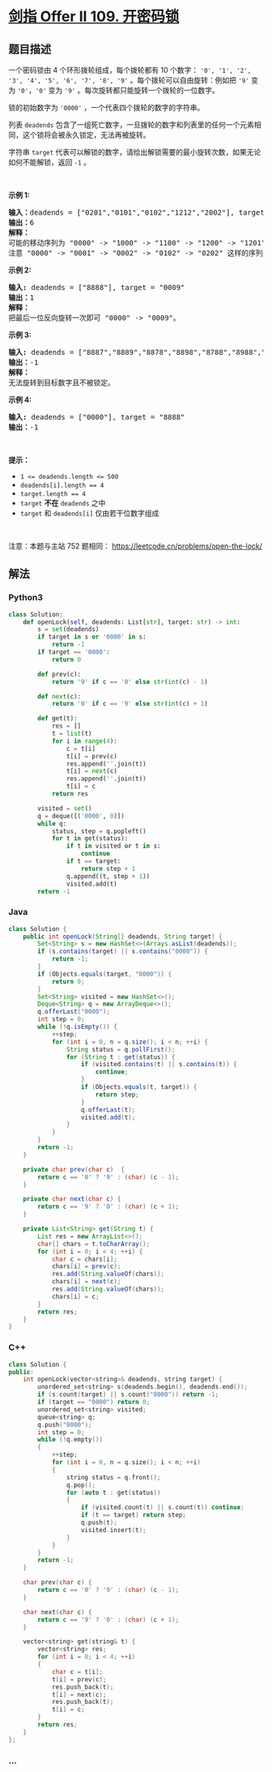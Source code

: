 # [剑指 Offer II 109. 开密码锁](https://leetcode.cn/problems/zlDJc7)

## 题目描述

<!-- 这里写题目描述 -->

<p>一个密码锁由 4&nbsp;个环形拨轮组成，每个拨轮都有 10 个数字： <code>&#39;0&#39;, &#39;1&#39;, &#39;2&#39;, &#39;3&#39;, &#39;4&#39;, &#39;5&#39;, &#39;6&#39;, &#39;7&#39;, &#39;8&#39;, &#39;9&#39;</code> 。每个拨轮可以自由旋转：例如把 <code>&#39;9&#39;</code> 变为&nbsp;<code>&#39;0&#39;</code>，<code>&#39;0&#39;</code> 变为 <code>&#39;9&#39;</code> 。每次旋转都只能旋转一个拨轮的一位数字。</p>

<p>锁的初始数字为 <code>&#39;0000&#39;</code> ，一个代表四个拨轮的数字的字符串。</p>

<p>列表 <code>deadends</code> 包含了一组死亡数字，一旦拨轮的数字和列表里的任何一个元素相同，这个锁将会被永久锁定，无法再被旋转。</p>

<p>字符串 <code>target</code> 代表可以解锁的数字，请给出解锁需要的最小旋转次数，如果无论如何不能解锁，返回 <code>-1</code> 。</p>

<p>&nbsp;</p>

<p><strong>示例 1:</strong></p>

<pre>
<strong>输入：</strong>deadends = [&quot;0201&quot;,&quot;0101&quot;,&quot;0102&quot;,&quot;1212&quot;,&quot;2002&quot;], target = &quot;0202&quot;
<strong>输出：</strong>6
<strong>解释：</strong>
可能的移动序列为 &quot;0000&quot; -&gt; &quot;1000&quot; -&gt; &quot;1100&quot; -&gt; &quot;1200&quot; -&gt; &quot;1201&quot; -&gt; &quot;1202&quot; -&gt; &quot;0202&quot;。
注意 &quot;0000&quot; -&gt; &quot;0001&quot; -&gt; &quot;0002&quot; -&gt; &quot;0102&quot; -&gt; &quot;0202&quot; 这样的序列是不能解锁的，因为当拨动到 &quot;0102&quot; 时这个锁就会被锁定。
</pre>

<p><strong>示例 2:</strong></p>

<pre>
<strong>输入:</strong> deadends = [&quot;8888&quot;], target = &quot;0009&quot;
<strong>输出：</strong>1
<strong>解释：</strong>
把最后一位反向旋转一次即可 &quot;0000&quot; -&gt; &quot;0009&quot;。
</pre>

<p><strong>示例 3:</strong></p>

<pre>
<strong>输入:</strong> deadends = [&quot;8887&quot;,&quot;8889&quot;,&quot;8878&quot;,&quot;8898&quot;,&quot;8788&quot;,&quot;8988&quot;,&quot;7888&quot;,&quot;9888&quot;], target = &quot;8888&quot;
<strong>输出：</strong>-1
<strong>解释：
</strong>无法旋转到目标数字且不被锁定。
</pre>

<p><strong>示例 4:</strong></p>

<pre>
<strong>输入:</strong> deadends = [&quot;0000&quot;], target = &quot;8888&quot;
<strong>输出：</strong>-1
</pre>

<p>&nbsp;</p>

<p><strong>提示：</strong></p>

<ul>
	<li><code>1 &lt;=&nbsp;deadends.length &lt;= 500</code></li>
	<li><code><font face="monospace">deadends[i].length == 4</font></code></li>
	<li><code><font face="monospace">target.length == 4</font></code></li>
	<li><code>target</code> <strong>不在</strong> <code>deadends</code> 之中</li>
	<li><code>target</code> 和 <code>deadends[i]</code> 仅由若干位数字组成</li>
</ul>

<p>&nbsp;</p>

<p><meta charset="UTF-8" />注意：本题与主站 752&nbsp;题相同：&nbsp;<a href="https://leetcode.cn/problems/open-the-lock/">https://leetcode.cn/problems/open-the-lock/</a></p>

## 解法

<!-- 这里可写通用的实现逻辑 -->

<!-- tabs:start -->

### **Python3**

<!-- 这里可写当前语言的特殊实现逻辑 -->

```python
class Solution:
    def openLock(self, deadends: List[str], target: str) -> int:
        s = set(deadends)
        if target in s or '0000' in s:
            return -1
        if target == '0000':
            return 0

        def prev(c):
            return '9' if c == '0' else str(int(c) - 1)

        def next(c):
            return '0' if c == '9' else str(int(c) + 1)

        def get(t):
            res = []
            t = list(t)
            for i in range(4):
                c = t[i]
                t[i] = prev(c)
                res.append(''.join(t))
                t[i] = next(c)
                res.append(''.join(t))
                t[i] = c
            return res

        visited = set()
        q = deque([('0000', 0)])
        while q:
            status, step = q.popleft()
            for t in get(status):
                if t in visited or t in s:
                    continue
                if t == target:
                    return step + 1
                q.append((t, step + 1))
                visited.add(t)
        return -1
```

### **Java**

<!-- 这里可写当前语言的特殊实现逻辑 -->

```java
class Solution {
    public int openLock(String[] deadends, String target) {
        Set<String> s = new HashSet<>(Arrays.asList(deadends));
        if (s.contains(target) || s.contains("0000")) {
            return -1;
        }
        if (Objects.equals(target, "0000")) {
            return 0;
        }
        Set<String> visited = new HashSet<>();
        Deque<String> q = new ArrayDeque<>();
        q.offerLast("0000");
        int step = 0;
        while (!q.isEmpty()) {
            ++step;
            for (int i = 0, n = q.size(); i < n; ++i) {
                String status = q.pollFirst();
                for (String t : get(status)) {
                    if (visited.contains(t) || s.contains(t)) {
                        continue;
                    }
                    if (Objects.equals(t, target)) {
                        return step;
                    }
                    q.offerLast(t);
                    visited.add(t);
                }
            }
        }
        return -1;
    }

    private char prev(char c)  {
        return c == '0' ? '9' : (char) (c - 1);
    }

    private char next(char c) {
        return c == '9' ? '0' : (char) (c + 1);
    }

    private List<String> get(String t) {
        List res = new ArrayList<>();
        char[] chars = t.toCharArray();
        for (int i = 0; i < 4; ++i) {
            char c = chars[i];
            chars[i] = prev(c);
            res.add(String.valueOf(chars));
            chars[i] = next(c);
            res.add(String.valueOf(chars));
            chars[i] = c;
        }
        return res;
    }
}
```

### **C++**

```cpp
class Solution {
public:
    int openLock(vector<string>& deadends, string target) {
        unordered_set<string> s(deadends.begin(), deadends.end());
        if (s.count(target) || s.count("0000")) return -1;
        if (target == "0000") return 0;
        unordered_set<string> visited;
        queue<string> q;
        q.push("0000");
        int step = 0;
        while (!q.empty())
        {
            ++step;
            for (int i = 0, n = q.size(); i < n; ++i)
            {
                string status = q.front();
                q.pop();
                for (auto t : get(status))
                {
                    if (visited.count(t) || s.count(t)) continue;
                    if (t == target) return step;
                    q.push(t);
                    visited.insert(t);
                }
            }
        }
        return -1;
    }

    char prev(char c) {
        return c == '0' ? '9' : (char) (c - 1);
    }

    char next(char c) {
        return c == '9' ? '0' : (char) (c + 1);
    }

    vector<string> get(string& t) {
        vector<string> res;
        for (int i = 0; i < 4; ++i)
        {
            char c = t[i];
            t[i] = prev(c);
            res.push_back(t);
            t[i] = next(c);
            res.push_back(t);
            t[i] = c;
        }
        return res;
    }
};
```

### **...**

```

```

<!-- tabs:end -->
